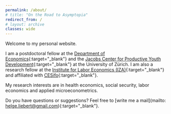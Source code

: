 ```yaml
---
permalink: /about/
# title: "On the Road to Asymptopia"
redirect_from: /
# layout: archive
classes: wide
---
```



Welcome to my personal website.

I am a postdoctoral fellow at the [Department of Economics](https://www.econ.uzh.ch/){:target="_blank"} and the [Jacobs Center for Productive Youth Development](https://www.jacobscenter.uzh.ch/){:target="_blank"} at the University of Zürich. I am also a research fellow at the [Institute for Labor Economics (IZA)](https://www.iza.org){:target="_blank"} and affiliated with [CESifo](http://www.cesifo-group.de/ifoHome.html){:target="_blank"}.

My research interests are in health economics, social security, labor economics and applied microeconometrics.

Do you have questions or suggestions? Feel free to [write me a mail](mailto: helge.liebert@gmail.com){:target="_blank"}.
